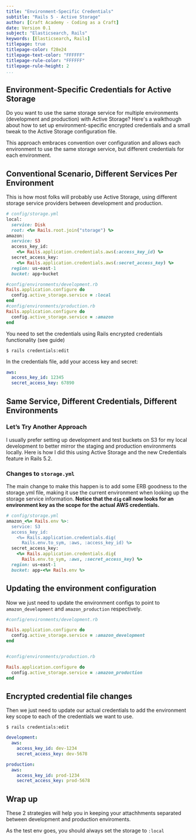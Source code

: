```yaml
---
title: "Environment-Specific Credentials"
subtitle: "Rails 5 - Active Storage"
author: [Craft Academy - Coding as a Craft]
date: Version 0.1
subject: "Elasticsearch, Rails"
keywords: [Elasticsearch, Rails]
titlepage: true
titlepage-color: f28e24
titlepage-text-color: "FFFFFF"
titlepage-rule-color: "FFFFFF"
titlepage-rule-height: 2
...
```


## Environment-Specific Credentials for Active Storage

Do you want to use the same storage service for multiple environments (development and production) with Active Storage? Here's a walkthough about how to set up environment-specific encrypted credentials and a small tweak to the Active Storage configuration file.

This approach embraces convention over configuration and allows each environment to use the same storage service, but different credentials for each environment.


## Conventional Scenario, Different Services Per Environment
This is how most folks will probably use Active Storage, using different storage service providers between development and production.

```ruby
# config/storage.yml
local:
  service: Disk
  root: <%= Rails.root.join("storage") %>
amazon:
  service: S3
  access_key_id:
    <%= Rails.application.credentials.aws(:access_key_id) %>
  secret_access_key:
    <%= Rails.application.credentials.aws(:secret_access_key) %>
  region: us-east-1
  bucket: app-bucket

```

```ruby
#config/environments/development.rb
Rails.application.configure do
  config.active_storage.service = :local
end
#config/environments/production.rb
Rails.application.configure do
  config.active_storage.service = :amazon
end
```

You need to set the credentials using Rails encrypted credentials functionality (see guide) 

```
$ rails credentials:edit 
```

In the credentials file, add your access key and secret:
```yaml
aws:
  access_key_id: 12345
  secret_access_key: 67890
```



## Same Service, Different Credentials, Different Environments

### Let’s Try Another Approach
I usually prefer setting up development and test buckets on S3 for my local development to better mirror the staging and production environments locally. Here is how I did this using Active Storage and the new Credentials feature in Rails 5.2.

### Changes to `storage.yml`
The main change to make this happen is to add some ERB goodness to the storage.yml file, making it use the current environment when looking up the storage service information. **Notice that the `dig` call now looks for an environment key as the scope for the actual AWS credentials.**

```ruby
# config/storage.yml
amazon_<%= Rails.env %>:
  service: S3
  access_key_id:
    <%= Rails.application.credentials.dig(
      Rails.env.to_sym, :aws, :access_key_id) %>
  secret_access_key:
    <%= Rails.application.credentials.dig(
      Rails.env.to_sym, :aws, :secret_access_key) %>
  region: us-east-1
  bucket: app-<%= Rails.env %>
```

## Updating the environment configuration
Now we just need to update the environment configs to point to `amazon_development` and `amazon_production` respectively.

```ruby
#config/environments/development.rb

Rails.application.configure do
  config.active_storage.service = :amazon_development
end


#config/environments/production.rb

Rails.application.configure do
  config.active_storage.service = :amazon_production
end
```


## Encrypted credential file changes
Then we just need to update our actual credentials to add the environment key scope to each of the credentials we want to use.

```
$ rails credentials:edit
```

```yml
development:
  aws:
    access_key_id: dev-1234
    secret_access_key: dev-5678

production:
  aws:
    access_key_id: prod-1234
    secret_access_key: prod-5678
```

## Wrap up
These 2 strategies will help you in keeping your attachhments separated between development and production enviroments. 

As the test env goes, you should always set the storage to `:local` 
